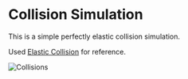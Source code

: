 # Collision Simulation

This is a simple perfectly elastic collision simulation. 

Used [Elastic Collision](https://en.wikipedia.org/wiki/Elastic_collision#:~:text=An%20elastic%20collision%20is%20an,%2C%20noise%2C%20or%20potential%20energy.) for reference.

![Collisions](https://user-images.githubusercontent.com/71339561/153769206-298cc7b2-c00f-41c7-98df-a4f57daefae2.gif)

